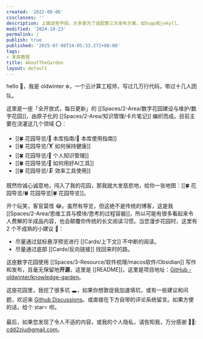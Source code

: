 ```yaml
---
created: '2022-08-06'
cssclasses: ''
description: 上面这些字段，大多是为了适配第三方发布方案，如hugo和jekyll。
modified: '2024-10-23'
permalink: /
publish: true
published: '2025-07-08T14:05:33.272+08:00'
tags:
- 本库教程
title: AboutTheGarden
layout: default
---
```

hello 👋，我是 oldwinter ❄️，一个云计算工程师，写过几万行代码，带过十几人团队。

这里是一座「全开放式，每日更新」的 [[Spaces/2-Area/数字花园建设与维护/数字花园]]，由原子化的 [[Spaces/2-Area/知识管理/卡片笔记]] 编织而成。目前主要在浇灌这几个领域 ⭕：

- [[🍀 花园导览/🧰 本库指南/🧰 本库使用指南]]
- [[🍀 花园导览/🏋 如何保持健康]]
- [[🍀 花园导览/🧀 个人知识管理]]
- [[🍀 花园导览/🔧 如何用好AI工具]]
- [[🍀 花园导览/🗜 效率工具使用]]

既然你诚心诚意地，闯入了我的花园，那我就大发慈悲地，给你一张地图：[[🍀 花园导览/🍀 花园导览\|🍀 花园导览]]。

开个玩笑，客官莫怪 😂。虽然有导览，但这绝不是传统的博客，这是我 [[Spaces/2-Area/思维工具与模块/思考的过程容器]]，所以可能有很多看起来令人费解的半成品内容，也会颠覆你传统的长文阅读习惯。当您漫步花园时，这里有 2 个不成熟的小建议 💁：

- 尽量通过鼠标悬浮预览进行 [[Cards/上下文]] 不中断的阅读。
- 尽量通过底部 [[Cards/反向链接]] 找回来时的路。

这座数字花园使用 [[Spaces/3-Resource/软件梳理/macos软件/Obsidian]] 写作和发布，且毫无保留地**开源**，这里是 [[README]]，这里是项目地址：[GitHub - oldwinter/knowledge-garden](https://github.com/oldwinter/knowledge-garden)。

这座花园里，我挖了很多坑 🕳，如果你想敦促我加速填坑，或有一些建议和问题，欢迎来 [Github Discussions](https://github.com/oldwinter/knowledge-garden/discussions)。或直接在下方自带的评论系统留言。如果方便的话，给个 star⭐️ 呗。

最后，如果您发现了令人不适的内容，或我的个人隐私，请告知我，万分感谢 🦀🦀: cdd2zju@gmail.com。
